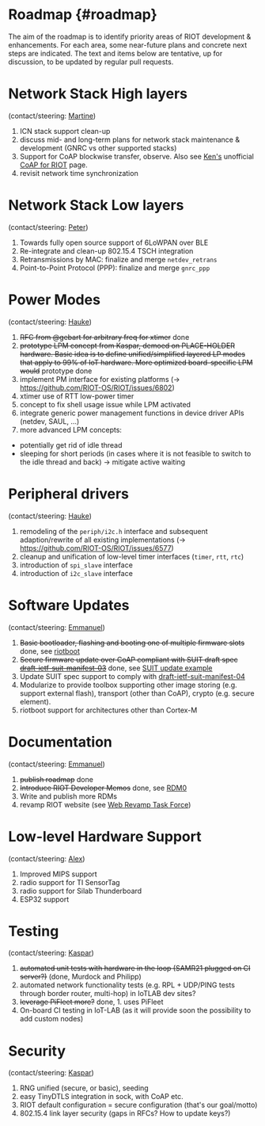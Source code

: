 # Roadmap     {#roadmap}

The aim of the roadmap is to identify priority areas of RIOT development & enhancements.
For each area, some near-future plans and concrete next steps are indicated.
The text and items below are tentative, up for discussion, to be updated by regular pull requests.


# Network Stack High layers 
(contact/steering: [Martine](https://github.com/miri64))

1. ICN stack support clean-up
2. discuss mid- and long-term plans for network stack maintenance & development (GNRC vs other supported stacks)
3. Support for CoAP blockwise transfer, observe. Also see [Ken's](https://github.com/kb2ma) unofficial [CoAP for RIOT](https://github.com/kb2ma/RIOT/wiki/CoAP-Home) page.
4. revisit network time synchronization 



# Network Stack Low layers 
(contact/steering: [Peter](https://github.com/PeterKietzmann))

1. Towards fully open source support of 6LoWPAN over BLE
2. Re-integrate and clean-up 802.15.4 TSCH integration
3. Retransmissions by MAC: finalize and merge `netdev_retrans`
4. Point-to-Point Protocol (PPP): finalize and merge `gnrc_ppp`



# Power Modes 
(contact/steering: [Hauke](https://github.com/haukepetersen))

1. ~~RFC from \@gebart for arbitrary freq for xtimer~~ done
2. ~~prototype LPM concept from Kaspar, demoed on PLACE-HOLDER hardware. Basic idea is to define unified/simplified layered LP modes that apply to 99% of IoT hardware. More optimized board-specific LPM would~~ prototype done
3. implement PM interface for existing platforms (-> https://github.com/RIOT-OS/RIOT/issues/6802)
4. xtimer use of RTT low-power timer
5. concept to fix shell usage issue while LPM activated
6. integrate generic power management functions in device driver APIs (netdev, SAUL, ...)
7. more advanced LPM concepts:
  - potentially get rid of idle thread
  - sleeping for short periods (in cases where it is not feasible to switch to the idle thread and back) -> mitigate active waiting



# Peripheral drivers
(contact/steering: [Hauke](https://github.com/haukepetersen))

1. remodeling  of the `periph/i2c.h` interface and subsequent adaption/rewrite of all existing implementations (-> https://github.com/RIOT-OS/RIOT/issues/6577)
2. cleanup and unification of low-level timer interfaces (`timer`, `rtt`, `rtc`)
3. introduction of `spi_slave` interface
4. introduction of `i2c_slave` interface



# Software Updates 
(contact/steering: [Emmanuel](https://github.com/emmanuelsearch))

1. ~~Basic bootloader, flashing and booting one of multiple firmware slots~~ done, see [riotboot](https://github.com/RIOT-OS/RIOT/tree/master/bootloaders/riotboot)
2. ~~Secure firmware update over CoAP compliant with SUIT draft spec [draft-ietf-suit-manifest-03](https://tools.ietf.org/html/draft-ietf-suit-manifest-03)~~ done, see [SUIT update example](https://github.com/RIOT-OS/RIOT/tree/master/examples/suit_update)
3. Update SUIT spec support to comply with [draft-ietf-suit-manifest-04](https://tools.ietf.org/html/draft-ietf-suit-manifest-04)
4. Modularize to provide toolbox supporting other image storing (e.g. support external flash), transport (other than CoAP), crypto (e.g. secure element).
5. riotboot support for architectures other than Cortex-M



# Documentation 
(contact/steering: [Emmanuel](https://github.com/emmanuelsearch))

1. ~~publish roadmap~~ done
2. ~~Introduce RIOT Developer Memos~~ done, see [RDM0](https://github.com/RIOT-OS/RIOT/tree/master/doc/memos)
3. Write and publish more RDMs
4. revamp RIOT website (see [Web Revamp Task Force](https://github.com/RIOT-OS/RIOT/wiki/Website-Revamp-Task-Force))



# Low-level Hardware Support 
(contact/steering: [Alex](https://github.com/aabadie))

1. Improved MIPS support
2. radio support for TI SensorTag
3. radio support for Silab Thunderboard
4. ESP32 support



# Testing
(contact/steering: [Kaspar](https://github.com/kaspar030))

1. ~~automated unit tests with hardware in the loop (SAMR21 plugged on CI server?)~~ (done, Murdock and Philipp)
2. automated network functionality tests (e.g. RPL + UDP/PING tests through border router, multi-hop) in IoTLAB dev sites?
3. ~~leverage PiFleet more?~~ done, 1. uses PiFleet
4. On-board CI testing in IoT-LAB (as it will provide soon the possibility to add custom nodes)



# Security
(contact/steering: [Kaspar](https://github.com/kaspar030))

1. RNG unified (secure, or basic), seeding
2. easy TinyDTLS integration in sock, with CoAP etc.
4. RIOT default configuration = secure configuration (that's our goal/motto)
5. 802.15.4 link layer security (gaps in RFCs? How to update keys?)
